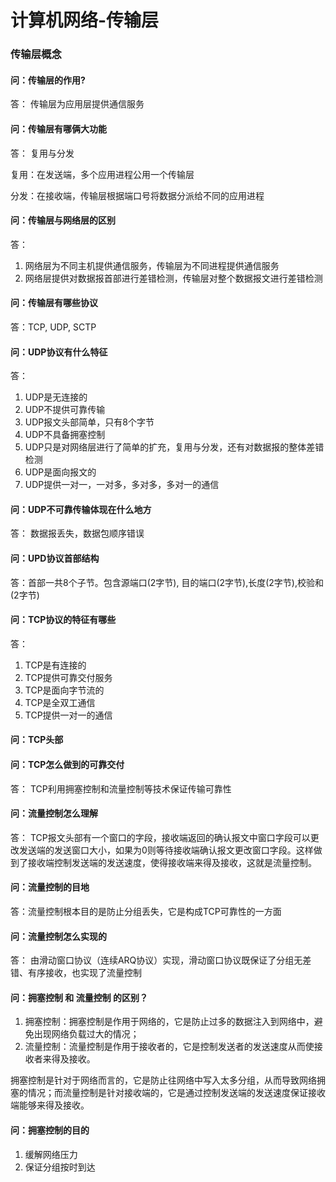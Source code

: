 # 计算机网络-传输层

### 传输层概念

#### 问：传输层的作用?

答： 传输层为应用层提供通信服务

#### 问：传输层有哪俩大功能

答： 复用与分发

复用：在发送端，多个应用进程公用一个传输层

分发：在接收端，传输层根据端口号将数据分派给不同的应用进程

#### 问：传输层与网络层的区别

答：

1. 网络层为不同主机提供通信服务，传输层为不同进程提供通信服务
2. 网络层提供对数据报首部进行差错检测，传输层对整个数据报文进行差错检测 

#### 问：传输层有哪些协议

答：TCP, UDP, SCTP

#### 问：UDP协议有什么特征

答：

1. UDP是无连接的
2. UDP不提供可靠传输
3. UDP报文头部简单，只有8个字节
4. UDP不具备拥塞控制
5. UDP只是对网络层进行了简单的扩充，复用与分发，还有对数据报的整体差错检测
6. UDP是面向报文的
7. UDP提供一对一，一对多，多对多，多对一的通信

#### 问：UDP不可靠传输体现在什么地方

答： 数据报丢失，数据包顺序错误

#### 问：UPD协议首部结构

答：首部一共8个子节。包含源端口(2字节), 目的端口(2字节),长度(2字节),校验和(2字节)

#### 问：TCP协议的特征有哪些

答：

1. TCP是有连接的
2. TCP提供可靠交付服务
3. TCP是面向字节流的
4. TCP是全双工通信 
5. TCP提供一对一的通信

#### 问：TCP头部

#### 问：TCP怎么做到的可靠交付

答： TCP利用拥塞控制和流量控制等技术保证传输可靠性

#### 问：流量控制怎么理解

答： TCP报文头部有一个窗口的字段，接收端返回的确认报文中窗口字段可以更改发送端的发送窗口大小，如果为0则等待接收端确认报文更改窗口字段。这样做到了接收端控制发送端的发送速度，使得接收端来得及接收，这就是流量控制。

#### 问：流量控制的目地

答：流量控制根本目的是防止分组丢失，它是构成TCP可靠性的一方面

#### 问：流量控制怎么实现的

答： 由滑动窗口协议（连续ARQ协议）实现，滑动窗口协议既保证了分组无差错、有序接收，也实现了流量控制

#### 问：拥塞控制 和 流量控制 的区别？ 

1. 拥塞控制：拥塞控制是作用于网络的，它是防止过多的数据注入到网络中，避免出现网络负载过大的情况； 
2. 流量控制：流量控制是作用于接收者的，它是控制发送者的发送速度从而使接收者来得及接收。 

拥塞控制是针对于网络而言的，它是防止往网络中写入太多分组，从而导致网络拥塞的情况；而流量控制是针对接收端的，它是通过控制发送端的发送速度保证接收端能够来得及接收。

#### 问：拥塞控制的目的

1. 缓解网络压力 
2. 保证分组按时到达